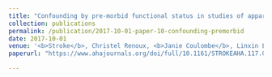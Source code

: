 ```yaml
---
title: "Confounding by pre-morbid functional status in studies of apparent sex differences in severity and outcome of stroke"
collection: publications
permalink: /publication/2017-10-01-paper-10-confounding-premorbid
date: 2017-10-01
venue: '<b>Stroke</b>, Christel Renoux, <b>Janie Coulombe</b>, Linxin Li, Aravind Ganesh, Louise Silver, and Peter M Rothwell'
paperurl: "https://www.ahajournals.org/doi/full/10.1161/STROKEAHA.117.018187"

---
```

